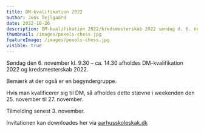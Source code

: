 ```yaml
---
title: DM-kvalifikation 2022
author: Jens Tejlgaard
date: 2022-10-26
description: DM-kvalifikation 2022/kredsmesterskab 2022 søndag d. 6. november
thumbnail: /images/pexels-chess.jpg
featureImage: /images/pexels-chess.jpg
visible: true
---
```


Søndag den 6. november kl. 9.30 – ca. 14.30 afholdes DM-kvalifikation 2022 og kredsmesterskab 2022.

Bemærk at der også er en begyndergruppe.

Hvis man kvalificerer sig til DM, så afholdes dette stævne i weekenden den 25. november til 27. november.

Tilmelding senest 3. november.

Invitationen kan downloades her via [aarhusskoleskak.dk](http://aarhusskoleskak.dk/wp-content/uploads/dm-kval-2022.pdf)